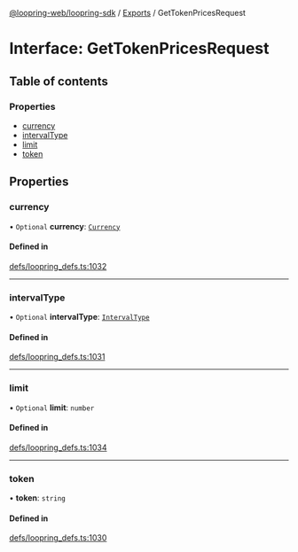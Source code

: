 [@loopring-web/loopring-sdk](../README.md) / [Exports](../modules.md) / GetTokenPricesRequest

# Interface: GetTokenPricesRequest

## Table of contents

### Properties

- [currency](GetTokenPricesRequest.md#currency)
- [intervalType](GetTokenPricesRequest.md#intervaltype)
- [limit](GetTokenPricesRequest.md#limit)
- [token](GetTokenPricesRequest.md#token)

## Properties

### currency

• `Optional` **currency**: [`Currency`](../enums/Currency.md)

#### Defined in

[defs/loopring_defs.ts:1032](https://github.com/Loopring/loopring_sdk/blob/1d20f38/src/defs/loopring_defs.ts#L1032)

___

### intervalType

• `Optional` **intervalType**: [`IntervalType`](../enums/IntervalType.md)

#### Defined in

[defs/loopring_defs.ts:1031](https://github.com/Loopring/loopring_sdk/blob/1d20f38/src/defs/loopring_defs.ts#L1031)

___

### limit

• `Optional` **limit**: `number`

#### Defined in

[defs/loopring_defs.ts:1034](https://github.com/Loopring/loopring_sdk/blob/1d20f38/src/defs/loopring_defs.ts#L1034)

___

### token

• **token**: `string`

#### Defined in

[defs/loopring_defs.ts:1030](https://github.com/Loopring/loopring_sdk/blob/1d20f38/src/defs/loopring_defs.ts#L1030)
